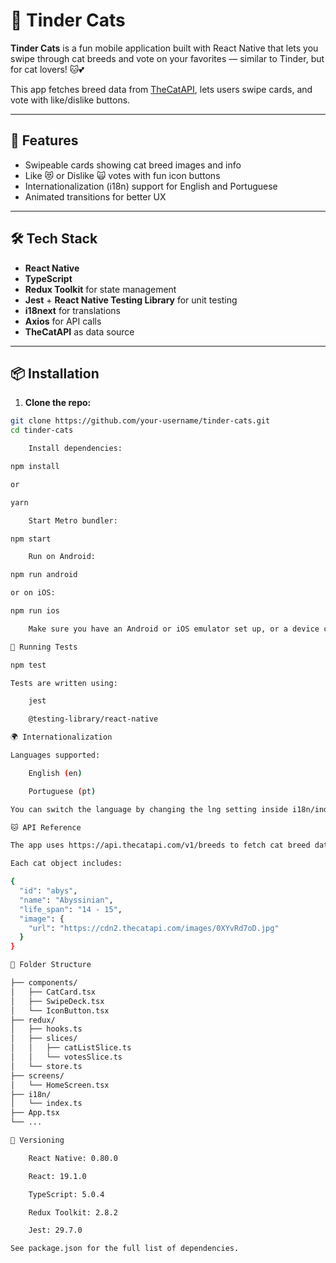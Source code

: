 # 🐾 Tinder Cats

**Tinder Cats** is a fun mobile application built with React Native that lets you swipe through cat breeds and vote on your favorites — similar to Tinder, but for cat lovers! 🐱💕

This app fetches breed data from [TheCatAPI](https://thecatapi.com/), lets users swipe cards, and vote with like/dislike buttons.

---

## 📱 Features

- Swipeable cards showing cat breed images and info
- Like 😻 or Dislike 🙀 votes with fun icon buttons
- Internationalization (i18n) support for English and Portuguese
- Animated transitions for better UX

---

## 🛠️ Tech Stack

- **React Native**
- **TypeScript**
- **Redux Toolkit** for state management
- **Jest** + **React Native Testing Library** for unit testing
- **i18next** for translations
- **Axios** for API calls
- **TheCatAPI** as data source

---

## 📦 Installation

1. **Clone the repo:**

```bash
git clone https://github.com/your-username/tinder-cats.git
cd tinder-cats

    Install dependencies:

npm install

or

yarn

    Start Metro bundler:

npm start

    Run on Android:

npm run android

or on iOS:

npm run ios

    Make sure you have an Android or iOS emulator set up, or a device connected.

🧪 Running Tests

npm test

Tests are written using:

    jest

    @testing-library/react-native

🌍 Internationalization

Languages supported:

    English (en)

    Portuguese (pt)

You can switch the language by changing the lng setting inside i18n/index.ts.

🐱 API Reference

The app uses https://api.thecatapi.com/v1/breeds to fetch cat breed data. No API key is required for basic usage.

Each cat object includes:

{
  "id": "abys",
  "name": "Abyssinian",
  "life_span": "14 - 15",
  "image": {
    "url": "https://cdn2.thecatapi.com/images/0XYvRd7oD.jpg"
  }
}

📂 Folder Structure

├── components/
│   ├── CatCard.tsx
│   ├── SwipeDeck.tsx
│   └── IconButton.tsx
├── redux/
│   ├── hooks.ts
│   ├── slices/
│   │   ├── catListSlice.ts
│   │   └── votesSlice.ts
│   └── store.ts
├── screens/
│   └── HomeScreen.tsx
├── i18n/
│   └── index.ts
├── App.tsx
└── ...

🧾 Versioning

    React Native: 0.80.0

    React: 19.1.0

    TypeScript: 5.0.4

    Redux Toolkit: 2.8.2

    Jest: 29.7.0

See package.json for the full list of dependencies.
